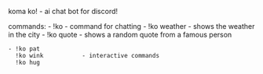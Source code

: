 koma ko! - ai chat bot for discord!


commands:
    - !ko <text>         - command for chatting
    - !ko weather <city> - shows the weather in the city
    - !ko quote          - shows a random quote from a famous person
    
    - !ko pat
      !ko wink           - interactive commands
      !ko hug

